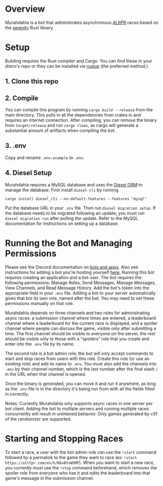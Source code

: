 # Overview

Murahdahla is a bot that administrates asynchronous [ALttPR](https://alttpr.com) races
based on the [serenity](https://github.com/serenity-rs/serenity) Rust library.

# Setup

Building requires the Rust compiler and Cargo. You can find these in your distro's repo or
they can be installed via [rustup](https://rustup.rs) (the preferred method.) 

## 1. Clone this repo

## 2. Compile

You can compile this program by running `cargo build --release` from the main directory. This
pulls in all the dependencies from crates.io and requires an internet connection. After compiling,
you can remove the binary from `target/release` and run `cargo clean`, as cargo will generate
a substantial amount of artifacts when compiling the bot.

## 3. .env

Copy and rename `.env.example` to `.env`. 

## 4. Diesel Setup

Murahdahla requires a MySQL database and uses the [Diesel ORM](https://github.com/diesel-rs/diesel)
to manage the database. First install `diesel-cli` by running

`cargo install diesel_cli --no-default-features --features "mysql"`

Put the database URL in your `.env` file. Then run `diesel migration setup`. If the database needs
to be migrated following an update, you must run `diesel migration run` after pulling the update.
Refer to the MySQL documentation for instructions on setting up a database.

# Running the Bot and Managing Permissions

Please see the Discord documentation on [bots and apps](https://discordapp.com/developers/docs/intro#bots-and-apps).
Also see instructions for adding a bot you're hosting yourself [here.](https://github.com/jagrosh/MusicBot/wiki/Adding-Your-Bot-To-Your-Server)
Running this bot requires creating an application and a bot user. The bot requires the following
permissions: Manage Roles, Send Messages, Manage Messages, View Channels, and Read Message History. Add the bot's
token into the appropriate field in your `.env` file. Adding a bot to your server automatically
gives that bot its own role, named after the bot. You may need to set these permissions manually
on that role.

Murahdahla depends on three channels and two roles for administrating async races: a submission channel where times
are entered, a leaderboard channel where a leaderboard for the current race is displayed, and a 
spoiler channel where people can discuss the game, visible only after submitting a time. The first
channel should be visible to everyone on the server, the rest should be visible only to those with
a "spoilers" role that you create and enter into the `.env` file by its name. 

The second role is a bot admin role; the bot will only accept commands to start and stop races
from users with this role. Create this role (or use an existing role) and add its name to `.env`.
You must also add the channels into `.env` by their channel number, which is the last number after
the final slash `/` in the URL when that channel is opened.

Once the binary is generated, you can move it and run it anywhere, as long as the `.env` file is
in the directory it's being run from with all the fields filled in correctly.

Notes: Currently Murahdahla only supports async races in one server per bot client. Adding the bot
to multiple servers and running multiple races concurrently will result in unintened behavior.
Only games generated by v31 of the randomizer are supported.

# Starting and Stopping Races

To start a race, a user with the bot admin role can use the `!start` command followed by a permalink
to the game they want to race (ex: `!start https://alttpr.com/en/h/R6vBYxW5MP`). When you want to
start a new race, you currently *must* use the `!stop` command beforehand, which removes the spoiler
role from everyone who has it and edits the leaderboard into that game's message in the submission
channel.
